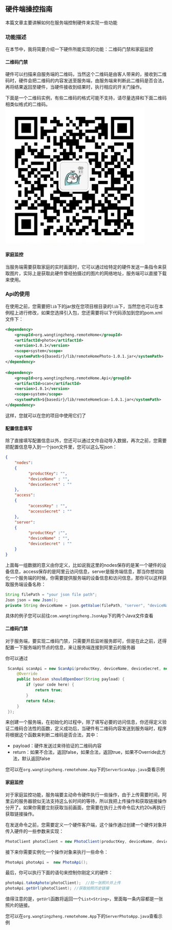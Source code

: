 ## 硬件端操控指南
本篇文章主要讲解如何在服务端控制硬件来实现一些功能
### 功能描述
在本节中，我将简要介绍一下硬件所能实现的功能：二维码门禁和家庭监控
#### 二维码门禁
硬件可以扫描来自服务端的二维码，当然这个二维码是由客人带来的，接收到二维码时，硬件会把二维码的内容发送至服务端，由服务端来判断此二维码是否合法，再将结果返回至硬件，当硬件接收到结果时，执行相应的开关门操作。

下面是一个二维码实例，有些二维码的格式可能不支持，请尽量选择和下面二维码相类似格式的二维码。
![qrcode](./Image/qrcode.jpg)
#### 家庭监控
当服务端需要获取家庭的实时画面时，它可以通过给特定的硬件发送一条指令来获取图片，实际上是获取此硬件曾经拍摄过的图片的网络地址，服务端可以直接下载来使用。
### Api的使用
在使用之前，您需要把`lib`下的jar放在您项目根目录的`lib`下，当然您也可以在本例程上进行修改，如果您选择引入包，您还需要将以下代码添加到您的pom.xml文件下：
```xml
<dependency>
    <groupId>org.wangtingzheng.remoteHome</groupId>
    <artifactId>photo</artifactId>
    <version>1.0.1</version>
    <scope>system</scope>
    <systemPath>${basedir}/lib/remoteHomePhoto-1.0.1.jar</systemPath>
</dependency>

<dependency>
    <groupId>org.wangtingzheng.remoteHome.Api</groupId>
    <artifactId>scan</artifactId>
    <version>1.0.1</version>
    <scope>system</scope>
    <systemPath>${basedir}/lib/remoteHomeScan-1.0.1.jar</systemPath>
</dependency>
```
这样，您就可以在您的项目中使用它们了
#### 配置信息填写
除了直接填写配置信息以外，您还可以通过文件自动导入数据，再次之前，您需要把配置信息导入到一个json文件里，您可以这么写json：

```json
{
    "nodes":
    {
          "productKey": "",
          "deviceName" : "",
          "deviceSecret" : ""
    },
    "access":
    {
          "accessKey" : "",
          "accessSecret" : ""
    },
    "server":
    {
          "productKey" :"",
          "deviceName" : "",
          "deviceSecret" : ""
    }
}
```

上面每一组数据的意义由你定义，比如说我这里的nodes保存的是某一个硬件的设备信息，access保存的是阿里云访问信息，server是服务端信息，那当你想初始化一个服务端的时候，你需要提供服务端的设备信息和访问信息，那你可以这样获取服务端设备名称：
```java
String filePath = "your json file path";
Json json = new Json();
private String deviceName = json.getValue(filePath, "server", "deviceName");
```
具体的例子您可以前往`com.wangtingzheng.JsonApp`下的两个Java文件查看
#### 二维码门禁
对于服务端，要实现二维码门禁，只需要开启监听服务即可，但是在此之前，还得配置一下服务端的节点的信息，来让服务端连接到阿里云的服务器

你可以通过
```java
 ScanApi scanApi = new ScanApi(productKey, deviceName, deviceSecret, new QrcodeCheck() {
     @Override
     public boolean shouldOpenDoor(String payload) {
         if (your code here) {
             return true;
         }
         return false;
     }
 });
```
来创建一个服务端，在初始化的过程中，除了填写必要的访问信息，你还得定义验证二维码合法性的函数，定义成功后，当硬件有二维码内容发送到服务端时，程序将根据这个函数来判断二维码是否合法，其中：

- payload：硬件发送过来待验证的二维码内容
- return：如果不合法，返回false，如果合法，返回true，如果不Override此方法，默认返回false

您可以在`org.wangtingzheng.remotehome.App`下的`ServerScanApp.java`查看示例

#### 家庭监控
对于家庭监控功能，服务端要主动命令硬件执行一些操作，由于上传需要时间，阿里云的服务器貌似无法支持这么长时间的等待，所以我把上传操作和获取链接操作分开了。如果你需要立刻获取当前画面，您需要在执行上传命令后大约20s再执行获取链接操作。

在发送命令之前，您需要定义一个硬件客户端，这个操作通过创建一个硬件对象并传入硬件的一些参数来实现：
```java
PhotoClient photoClient = new PhotoClient(productKey, deviceName, deviceSecret, accessKey, accessSecret);
```
接下来你需要实例化一个操作对象来执行一些命令：
```java
PhotoApi photoApi =  new PhotoApi();
```
最后，你可以执行下面的语句来控制你刚定义的硬件：
```java
photoApi.takeAphoto(photoClient);  //拍一张照片并上传
photoApi.getUrl(photoClient); //获取拍照历史链接
```
值得注意的是，`getUrl`函数将返回一个`List<String>`，里面每一条内容都是一张照片的链接。

您可以在`org.wangtingzheng.remotehome.App`下的`ServerPhotoApp.java`查看示例